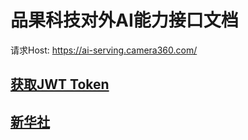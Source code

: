 # 品果科技对外AI能力接口文档
请求Host: https://ai-serving.camera360.com/

## [获取JWT Token](./token.md)
## [新华社](./xinhua.md)